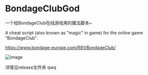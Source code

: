 # BondageClubGod
一个给BondageClub在线游戏用的魔法脚本~

A cheat script (also known as "magic" in game) for the online game "BondageClub".

https://www.bondage-europe.com/R81/BondageClub/

![image](https://user-images.githubusercontent.com/41772578/176708599-1c27cffc-a499-4092-8f7c-b0b06b1330ac.png)

详情见release文件夹 qwq

